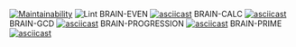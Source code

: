 [![Maintainability](https://api.codeclimate.com/v1/badges/2e439b84bc25274450e3/maintainability)](https://codeclimate.com/github/Grigorevv/backend-project-lvl1/maintainability)
![Lint](https://github.com/Grigorevv/backend-project-lvl1/workflows/Lint/badge.svg)
BRAIN-EVEN
[![asciicast](https://asciinema.org/a/m7rFxS0kma5qulzEVj6Fl8yyI.svg)](https://asciinema.org/a/m7rFxS0kma5qulzEVj6Fl8yyI)
BRAIN-CALC
[![asciicast](https://asciinema.org/a/ebzimb6osKQf60fijBmCPqlMM.svg)](https://asciinema.org/a/ebzimb6osKQf60fijBmCPqlMM)
BRAIN-GCD
[![asciicast](https://asciinema.org/a/LTCdAU52MzSNexnrcbwetfTE4.svg)](https://asciinema.org/a/LTCdAU52MzSNexnrcbwetfTE4)
BRAIN-PROGRESSION
[![asciicast](https://asciinema.org/a/2b70icMQmCTdedWOVqqWJUw3p.svg)](https://asciinema.org/a/2b70icMQmCTdedWOVqqWJUw3p)
BRAIN-PRIME
[![asciicast](https://asciinema.org/a/Om0Rvz9JzfCJS9f0Rd4x73ukR.svg)](https://asciinema.org/a/Om0Rvz9JzfCJS9f0Rd4x73ukR)

